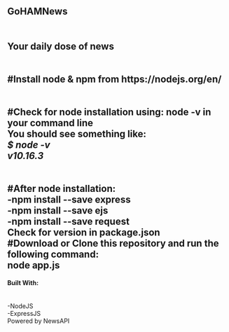<h2><strong>GoHAMNews</strong><h2>
<br>
Your daily dose of news
<br>
<br>
<br>
#Install node & npm from  https://nodejs.org/en/
<br>
<br>
<br>
#Check for node installation using: node -v in your command line
<br>
You should see something like:
<br> 
<em>$ node -v</em>
<br>
<em>v10.16.3</em>
<br>
<br>
<br>
#After node installation:
<br>
-npm install --save express
<br> 
-npm install --save ejs
<br>
-npm install --save request
<br>
Check for version in package.json
<br>
#Download or Clone this repository and run the following command:
<br>
node app.js 
<br>
<h4>Built With:</h4>
<br> 
-NodeJS
<br>
-ExpressJS
<br>
Powered by NewsAPI

